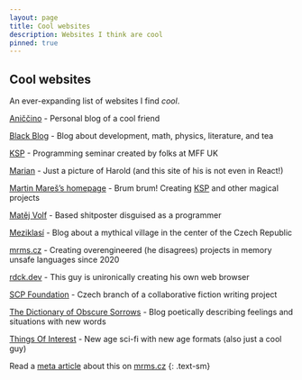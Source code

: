 ```yaml
---
layout: page
title: Cool websites
description: Websites I think are cool
pinned: true
---
```


## Cool websites

An ever-expanding list of websites I find *cool*.

[Aniččino](https://aniccino.blogspot.com/) - Personal blog of a cool friend

[Black Blog](https://blackblog.cz/) - Blog about development, math, physics, literature, and tea

[KSP](https://ksp.mff.cuni.cz/) - Programming seminar created by folks at MFF UK

[Marian](https://mariansam.eu/) - Just a picture of Harold (and this site of his is not even in React!)

[Martin Mareš’s homepage](https://mj.ucw.cz/) - Brum brum! Creating [KSP](https://ksp.mff.cuni.cz/) and other magical projects

[Matěj Volf](https://mvolfik.github.io/) - Based shitposter disguised as a programmer

[Meziklasí](https://www.meziklasi.cz/) - Blog about a mythical village in the center of the Czech Republic

[mrms.cz](https://mrms.cz/) - Creating overengineered (he disagrees) projects in memory unsafe languages since 2020

[rdck.dev](https://rdck.dev/) - This guy is unironically creating his own web browser

[SCP Foundation](https://scp-wiki.cz/) - Czech branch of a collaborative fiction writing project

[The Dictionary of Obscure Sorrows](https://www.dictionaryofobscuresorrows.com/) - Blog poetically describing feelings and situations with new words

[Things Of Interest](https://qntm.org/) - New age sci-fi with new age formats (also just a cool guy)

Read a [meta article](https://mrms.cz/articles/the-cool-list-is-cool.html) about this on [mrms.cz](https://mrms.cz/)
{: .text-sm}